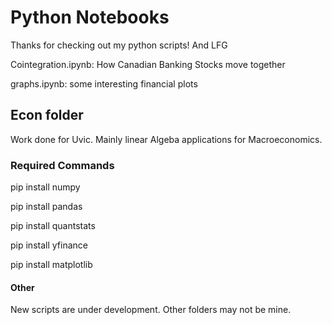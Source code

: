 # Python Notebooks
Thanks for checking out my python scripts! And LFG

Cointegration.ipynb: How Canadian Banking Stocks move together

graphs.ipynb: some interesting financial plots

## Econ folder
Work done for Uvic. Mainly linear Algeba applications for Macroeconomics.

### Required Commands
pip install numpy

pip install pandas

pip install quantstats

pip install yfinance

pip install matplotlib

#### Other 
New scripts are under development. Other folders may not be mine.
